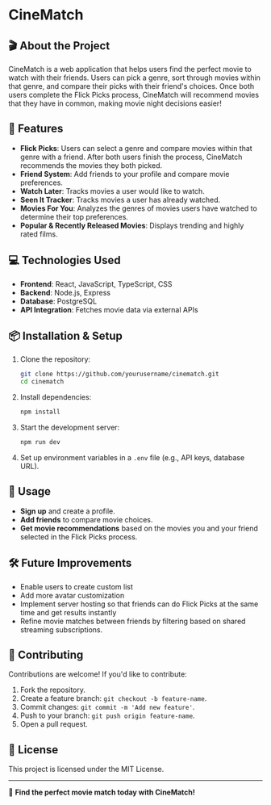 # CineMatch

## 🎬 About the Project
CineMatch is a web application that helps users find the perfect movie to watch with their friends. Users can pick a genre, sort through movies within that genre, and compare their picks with their friend's choices. Once both users complete the Flick Picks process, CineMatch will recommend movies that they have in common, making movie night decisions easier!

## 🚀 Features
- **Flick Picks**: Users can select a genre and compare movies within that genre with a friend. After both users finish the process, CineMatch recommends the movies they both picked.
- **Friend System**: Add friends to your profile and compare movie preferences.
- **Watch Later**: Tracks movies a user would like to watch.
- **Seen It Tracker**: Tracks movies a user has already watched.
- **Movies For You**: Analyzes the genres of movies users have watched to determine their top preferences.
- **Popular & Recently Released Movies**: Displays trending and highly rated films.

## 💻 Technologies Used
- **Frontend**: React, JavaScript, TypeScript, CSS
- **Backend**: Node.js, Express
- **Database**: PostgreSQL
- **API Integration**: Fetches movie data via external APIs

## 📦 Installation & Setup
1. Clone the repository:
   ```bash
   git clone https://github.com/yourusername/cinematch.git
   cd cinematch
   ```
2. Install dependencies:
   ```bash
   npm install
   ```
3. Start the development server:
   ```bash
   npm run dev
   ```
4. Set up environment variables in a `.env` file (e.g., API keys, database URL).

## 📌 Usage
- **Sign up** and create a profile.
- **Add friends** to compare movie choices.
- **Get movie recommendations** based on the movies you and your friend selected in the Flick Picks process.

## 🛠️ Future Improvements
- Enable users to create 
custom list
- Add more avatar 
customization 
- Implement server hosting so 
that friends can do Flick 
Picks at the same time and 
get results instantly
- Refine movie matches 
between friends by filtering 
based on shared streaming 
subscriptions.


## 🤝 Contributing
Contributions are welcome! If you'd like to contribute:
1. Fork the repository.
2. Create a feature branch: `git checkout -b feature-name`.
3. Commit changes: `git commit -m 'Add new feature'`.
4. Push to your branch: `git push origin feature-name`.
5. Open a pull request.

## 📜 License
This project is licensed under the MIT License.

---

🎥 **Find the perfect movie match today with CineMatch!**

